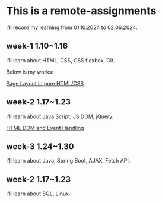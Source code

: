 # This is a remote-assignments

I'll record my learning from 01.10.2024 to 02.06.2024.

## week-1 1.10~1.16

I'll learn about HTML, CSS, CSS flexbox, Git.

Below is my works:

[Page Layout in pure HTML/CSS](https://smillzy.github.io/remote-assignments.io/week-1/assignment-2/index.html)

## week-2 1.17~1.23

I'll learn about Java Script, JS DOM, jQuery.

[HTML DOM and Event Handling](https://smillzy.github.io/remote-assignments.io/week-2/assignment-4/index.html)

## week-3 1.24~1.30

I'll learn about Java, Spring Boot, AJAX, Fetch API.

## week-2 1.17~1.23

I'll learn about SQL, Linux.

